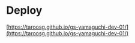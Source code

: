 # Deploy

[https://taroosg.github.io/gs-yamaguchi-dev-01/](https://taroosg.github.io/gs-yamaguchi-dev-01/)
